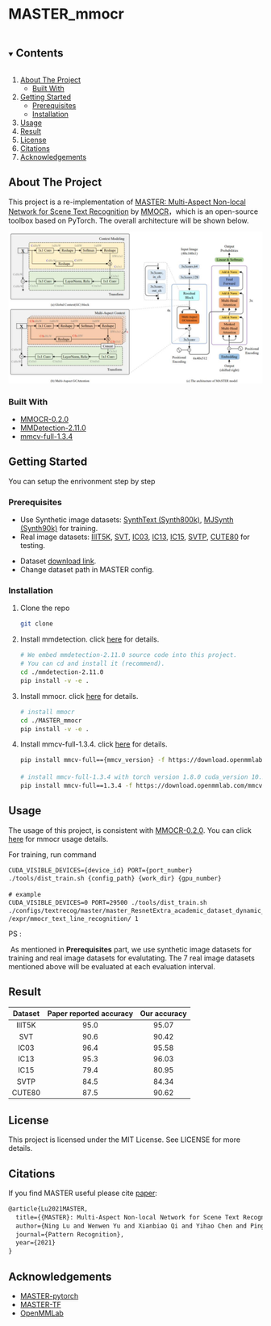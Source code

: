   <h1 align="left">MASTER_mmocr</h1>



<!-- TABLE OF CONTENTS -->

<details open="open">
  <summary><h2 style="display: inline-block">Contents</h2></summary>
  <ol>
    <li>
      <a href="#about-the-project">About The Project</a>
      <ul>
        <li><a href="#built-with">Built With</a></li>
      </ul>
    </li>
    <li>
      <a href="#getting-started">Getting Started</a>
      <ul>
        <li><a href="#prerequisites">Prerequisites</a></li>
        <li><a href="#installation">Installation</a></li>
      </ul>
    </li>
    <li><a href="#usage">Usage</a></li>
    <li><a href="#result">Result</a></li>
    <li><a href="#license">License</a></li>  
    <li><a href="#Citations">Citations</a></li>
    <li><a href="#acknowledgements">Acknowledgements</a></li>
  </ol>
</details>



<!-- ABOUT THE PROJECT -->

## About The Project

This project is a re-implementation of [MASTER: Multi-Aspect Non-local Network for Scene Text Recognition](https://arxiv.org/abs/1910.02562) by [MMOCR](https://github.com/open-mmlab/mmocr)，which is an open-source toolbox based on PyTorch. The overall architecture will be shown below.

![MASTER's architecture](./imgs/architecture.jpg)


### Built With

* [MMOCR-0.2.0](https://github.com/open-mmlab/mmocr/tree/v0.2.0)
* [MMDetection-2.11.0](https://github.com/open-mmlab/mmdetection/tree/v2.11.0)
* [mmcv-full-1.3.4](https://github.com/open-mmlab/mmcv/tree/v1.3.4)



<!-- GETTING STARTED -->

## Getting Started

You can setup the enrivonment  step by step

### Prerequisites

+ Use Synthetic image datasets: [SynthText (Synth800k)](https://www.robots.ox.ac.uk/~vgg/data/scenetext/), [MJSynth (Synth90k)](https://www.robots.ox.ac.uk/~vgg/data/text/) for training.
+ Real image datasets: [IIIT5K](http://cvit.iiit.ac.in/projects/SceneTextUnderstanding/IIIT5K.html), [SVT](http://www.iapr-tc11.org/dataset/SVT/svt.zip), [IC03](http://iapr-tc11.org/mediawiki/index.php?title=ICDAR_2003_Robust_Reading_Competitions), [IC13](http://rrc.cvc.uab.es/?ch=2), [IC15](https://rrc.cvc.uab.es/?ch=4), [SVTP](https://github.com/Jyouhou/SceneTextPapers/raw/master/datasets/svt-p.zip), [CUTE80](https://github.com/ocr-algorithm-and-data/CUTE80) for testing.

* Dataset [download link](https://drive.google.com/file/d/1guS_MKlTrfGDQhqXFKglLFUrzs9F4MTL/view).
* Change dataset path in MASTER config.

### Installation

1. Clone the repo
   ```sh
   git clone 
   ```
   
2. Install mmdetection. click [here](https://github.com/open-mmlab/mmdetection/blob/v2.11.0/docs/get_started.md) for details.
   
   ```sh
   # We embed mmdetection-2.11.0 source code into this project.
   # You can cd and install it (recommend).
   cd ./mmdetection-2.11.0
   pip install -v -e .
   ```
   
3. Install mmocr. click [here](https://github.com/open-mmlab/mmocr/blob/main/docs/install.md) for details.

   ```sh
   # install mmocr
   cd ./MASTER_mmocr
   pip install -v -e .
   ```

4. Install mmcv-full-1.3.4. click [here](https://github.com/open-mmlab/mmcv) for details.

   ```sh
   pip install mmcv-full=={mmcv_version} -f https://download.openmmlab.com/mmcv/dist/{cu_version}/{torch_version}/index.html
   
   # install mmcv-full-1.3.4 with torch version 1.8.0 cuda_version 10.2
   pip install mmcv-full==1.3.4 -f https://download.openmmlab.com/mmcv/dist/cu102/torch1.8.0/index.html
   ```



<!-- USAGE EXAMPLES -->

## Usage

The usage of this project, is consistent with [MMOCR-0.2.0](https://github.com/open-mmlab/mmocr/tree/v0.2.0). You can click [here](https://github.com/open-mmlab/mmocr/blob/main/docs/getting_started.md) for mmocr usage details.



For training, run command

```shell
CUDA_VISIBLE_DEVICES={device_id} PORT={port_number} ./tools/dist_train.sh {config_path} {work_dir} {gpu_number}

# example
CUDA_VISIBLE_DEVICES=0 PORT=29500 ./tools/dist_train.sh ./configs/textrecog/master/master_ResnetExtra_academic_dataset_dynamic_mmfp16.py /expr/mmocr_text_line_recognition/ 1
```



PS : 

​		As mentioned in **Prerequisites** part, we use synthetic image datasets for training and real image datasets for evalutating. The 7 real image datasets mentioned above will be evaluated at each evaluation interval. 



<!-- Result -->

## Result

| Dataset | Paper reported accuracy | Our accuracy |
| :-----: | :---------------------: | :----------: |
| IIIT5K  |          95.0           |    95.07     |
|   SVT   |          90.6           |    90.42     |
|  IC03   |          96.4           |    95.58     |
|  IC13   |          95.3           |    96.03     |
|  IC15   |          79.4           |    80.95     |
|  SVTP   |          84.5           |    84.34     |
| CUTE80  |          87.5           |    90.62     |



<!-- LICENSE -->

## License

This project is licensed under the MIT License. See LICENSE for more details.



<!-- Citations -->

## Citations

If you find MASTER useful please cite [paper](https://arxiv.org/abs/1910.02562):

```latex
@article{Lu2021MASTER,
  title={{MASTER}: Multi-Aspect Non-local Network for Scene Text Recognition},
  author={Ning Lu and Wenwen Yu and Xianbiao Qi and Yihao Chen and Ping Gong and Rong Xiao and Xiang Bai},
  journal={Pattern Recognition},
  year={2021}
}
```



<!-- ACKNOWLEDGEMENTS -->

## Acknowledgements

* [MASTER-pytorch](https://github.com/wenwenyu/MASTER-pytorch)
* [MASTER-TF](https://github.com/jiangxiluning/MASTER-TF)
* [OpenMMLab](https://github.com/open-mmlab)
